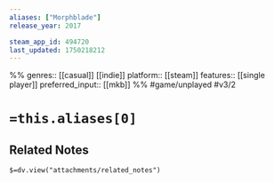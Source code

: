 ```yaml
---
aliases: ["Morphblade"]
release_year: 2017

steam_app_id: 494720
last_updated: 1750218212
---
```

%%
genres:: [[casual]] [[indie]]
platform:: [[steam]]
features:: [[single player]]
preferred_input:: [[mkb]]
%%
#game/unplayed
#v3/2

# `=this.aliases[0]`
## Related Notes
`$=dv.view("attachments/related_notes")`